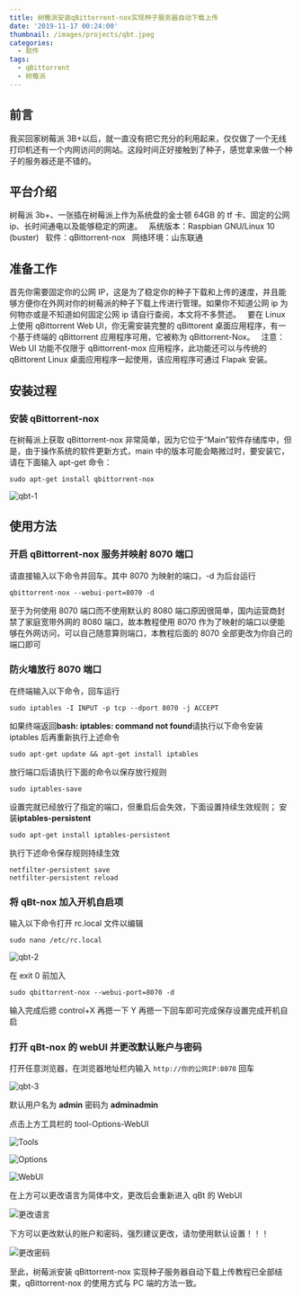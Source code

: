 ```yaml
---
title: 树莓派安装qBittorrent-nox实现种子服务器自动下载上传
date: '2019-11-17 00:24:00'
thumbnail: /images/projects/qbt.jpeg
categories:
  - 软件
tags:
  - qBittorrent
  - 树莓派
---
```


## 前言

我买回家树莓派 3B+以后，就一直没有把它充分的利用起来，仅仅做了一个无线打印机还有一个内网访问的网站。这段时间正好接触到了种子，感觉拿来做一个种子的服务器还是不错的。<!--more-->

## 平台介绍

树莓派 3b+、一张插在树莓派上作为系统盘的金士顿 64GB 的 tf 卡、固定的公网 ip、长时间通电以及能够稳定的网速。
  系统版本：Raspbian GNU/Linux 10 (buster)
  软件：qBittorrent-nox
  网络环境：山东联通

## 准备工作

首先你需要固定你的公网 IP，这是为了稳定你的种子下载和上传的速度，并且能够方便你在外网对你的树莓派的种子下载上传进行管理。如果你不知道公网 ip 为何物亦或是不知道如何固定公网 ip 请自行查阅，本文将不多赘述。
  要在 Linux 上使用 qBittorrent Web UI，你无需安装完整的 qBittorent 桌面应用程序，有一个基于终端的 qBittorrent 应用程序可用，它被称为 qBittorrent-Nox。
  注意：Web UI 功能不仅限于 qBittorrent-mox 应用程序，此功能还可以与传统的 qBittorent Linux 桌面应用程序一起使用，该应用程序可通过 Flapak 安装。

## 安装过程

### 安装 qBittorrent-nox

在树莓派上获取 qBittorrent-nox 非常简单，因为它位于“Main”软件存储库中，但是，由于操作系统的软件更新方式，main 中的版本可能会略微过时，要安装它，请在下面输入 apt-get 命令：

```shell
sudo apt-get install qbittorrent-nox
```

![qbt-1](https://r2.img.zla.app/2024/12/09/e17dcb.webp)

## 使用方法

### 开启 qBittorrent-nox 服务并映射 8070 端口

请直接输入以下命令并回车。其中 8070 为映射的端口，-d 为后台运行

```shell
qbittorrent-nox --webui-port=8070 -d
```

至于为何使用 8070 端口而不使用默认的 8080 端口原因很简单，国内运营商封禁了家庭宽带外网的 8080 端口，故本教程使用 8070 作为了映射的端口以便能够在外网访问，可以自己随意算则端口，本教程后面的 8070 全部更改为你自己的端口即可

### 防火墙放行 8070 端口

在终端输入以下命令，回车运行

```shell
sudo iptables -I INPUT -p tcp --dport 8070 -j ACCEPT
```

如果终端返回**bash: iptables: command not found**请执行以下命令安装 iptables 后再重新执行上述命令

```shell
sudo apt-get update && apt-get install iptables
```

放行端口后请执行下面的命令以保存放行规则

```shell
sudo iptables-save
```

设置完就已经放行了指定的端口，但重启后会失效，下面设置持续生效规则；
安装**iptables-persistent**

```shell
sudo apt-get install iptables-persistent
```

执行下述命令保存规则持续生效

```shell
netfilter-persistent save
netfilter-persistent reload
```

### 将 qBt-nox 加入开机自启项

输入以下命令打开 rc.local 文件以编辑

```shell
sudo nano /etc/rc.local
```

![qbt-2](https://r2.img.zla.app/2024/12/09/020fef.webp)

在 exit 0 前加入

```shell
sudo qbittorrent-nox --webui-port=8070 -d
```

输入完成后摁 control+X 再摁一下 Y 再摁一下回车即可完成保存设置完成开机自启

### 打开 qBt-nox 的 webUI 并更改默认账户与密码

打开任意浏览器，在浏览器地址栏内输入 `http://你的公网IP:8070` 回车

![qbt-3](https://r2.img.zla.app/2024/12/09/7868ab.png)

默认用户名为 **admin** 密码为 **adminadmin**

点击上方工具栏的 tool-Options-WebUI

![Tools](https://r2.img.zla.app/2024/12/09/8c1c3e.png)

![Options](https://r2.img.zla.app/2024/12/09/2facc4.png)

![WebUI](https://r2.img.zla.app/2024/12/09/0a8d62.png)

在上方可以更改语言为简体中文，更改后会重新进入 qBt 的 WebUI

![更改语言](https://r2.img.zla.app/2024/12/09/213056.png)

下方可以更改默认的账户和密码，强烈建议更改，请勿使用默认设置！！！

![更改密码](https://r2.img.zla.app/2024/12/09/6ca5dc.png)

至此，树莓派安装 qBittorrent-nox 实现种子服务器自动下载上传教程已全部结束，qBittorrent-nox 的使用方式与 PC 端的方法一致。
